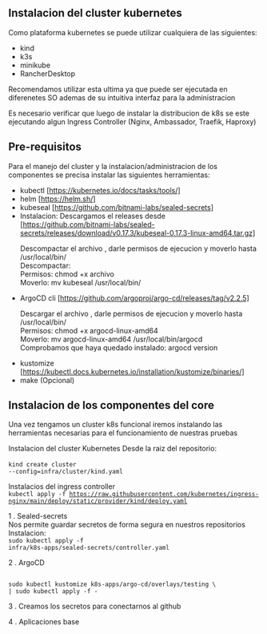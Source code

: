 ## Instalacion del cluster kubernetes

Como plataforma kubernetes se puede utilizar cualquiera de las siguientes:
- kind
- k3s
- minikube
- RancherDesktop

Recomendamos utilizar esta ultima ya que puede ser ejecutada en diferenetes
SO ademas de su intuitiva interfaz para la administracion

Es necesario verificar que luego de instalar la distribucion de k8s se este
ejecutando algun Ingress Controller (Nginx, Ambassador, Traefik, Haproxy)

## Pre-requisitos
Para el manejo del cluster y la instalacion/administracion de los componentes
se precisa instalar las siguientes herramientas:
- kubectl [https://kubernetes.io/docs/tasks/tools/]
- helm [https://helm.sh/]
- kubeseal [https://github.com/bitnami-labs/sealed-secrets]
 - Instalacion: Descargamos el releases desde [https://github.com/bitnami-labs/sealed-secrets/releases/download/v0.17.3/kubeseal-0.17.3-linux-amd64.tar.gz]
    <p>
    Descompactar el archivo , darle permisos de ejecucion y moverlo hasta /usr/local/bin/ <br>
    Descompactar:<br>
    Permisos: chmod +x archivo<br>
    Moverlo: mv kubeseal /usr/local/bin/<br>
    </p>
- ArgoCD cli [https://github.com/argoproj/argo-cd/releases/tag/v2.2.5]
    <p>
    Descargar el archivo , darle  permisos de ejecucion y moverlo hasta /usr/local/bin/<br>
    Permisos: chmod +x argocd-linux-amd64<br>
    Moverlo: mv argocd-linux-amd64 /usr/local/bin/argocd<br>
    Comprobamos que haya quedado instalado: argocd version<br>
    </p>
- kustomize [https://kubectl.docs.kubernetes.io/installation/kustomize/binaries/]
- make (Opcional)

## Instalacion de los componentes del core
Una vez tengamos un cluster k8s funcional iremos instalando las herramientas
necesarias para el funcionamiento de nuestras pruebas

Instalacion del cluster Kubernetes
Desde la raiz del repositorio: <br>
<br>
<code>kind create cluster --config=infra/cluster/kind.yaml</code>

Instalacios del ingress controller
<br>
<code>kubectl apply -f https://raw.githubusercontent.com/kubernetes/ingress-nginx/main/deploy/static/provider/kind/deploy.yaml</code>

1 .  Sealed-secrets <br>
Nos permite guardar secretos de forma segura en nuestros repositorios
Instalacion:<br>
<code>sudo  kubectl apply -f infra/k8s-apps/sealed-secrets/controller.yaml</code>

2 . ArgoCD <br>

<code>
sudo kubectl kustomize k8s-apps/argo-cd/overlays/testing \
| sudo kubectl apply -f -
</code>

3 . Creamos los secretos para conectarnos al github

4 . Aplicaciones base
 <code>

 </code>
